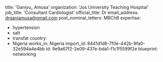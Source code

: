 title: 'Ganiyu\_ Amusa'
organization: 'Jos University Teaching Hospital'
job_title: 'Consultant Cardiologist'
official_title: Dr
email_address: drganiamusa@gmail.com
post_nominal_letters: MBChB
expertise:
  - hypertension
  - salt
  - transfat
country:
  - Nigeria
works_in: Nigeria
import_id: 8441d1d6-7f0e-442b-9fa0-32e594a4e4bb
id: 9e9a67f2-2e09-437e-bda1-f1c1f5599f2e
blueprint: networking
